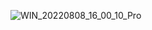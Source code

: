 ![WIN_20220808_16_00_10_Pro](https://github.com/user-attachments/assets/6d85e234-01e9-43e2-b261-a0c3bab6d321)
